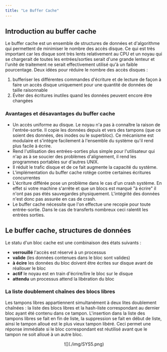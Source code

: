 ```yaml
---
title: "Le Buffer Cache"
---
```


## Introduction au buffer cache

Le buffer cache est un ensemble de structures de données et d'algorithme qui
permettent de minimiser le nombre des accès disque. Ce qui est très important
car les disque sont très lents relativement au CPU et un noyau qui se chargerait
de toutes les entrées/sorties serait d'une grande lenteur et l'unité de
traitement ne serait effectivement utilisé qu'à un faible pourcentage. Deux
idées pour réduire le nombre des accès disques :

1. bufferiser les différentes commandes d'écriture et de lecture de façon à
   faire un accès disque uniquement pour une quantité de données de taille
   raisonnable
2. Éviter des écritures inutiles quand les données peuvent encore être changées

### Avantages et désavantages du buffer cache

+ Un accès uniforme au disque. Le noyau n'a pas à connaître la raison de
  l'entrée-sortie. Il copie les données depuis et vers des tampons (que ce
  soient des données, des inodes ou le superbloc). Ce mécanisme est modulaire et
  s'intègre facilement à l'ensemble du système qu'il rend plus facile à écrire.
+ Rend l'utilisation des entrées-sorties plus simple pour l'utilisateur qui n'ap
  as à se soucier des problèmes d'alignement, il rend les programmes portables
  sur d'autres UNIX.
+ Il réduit le trafic disque et de ce fait augmente la capacité du système.
+ L'implémentation du buffer cache rotège contre certaines écritures
  concurrentes
+ L'écriture différée pose un problème dans le cas d'un crash système. En effet
  si votre machine s'arrête et que un blocs est marqué "à écrire" il n'ont pas
  pas étés sauvegardes physiquement. L'intégrité des données n'est donc pas
  assurée en cas de crash.
+ Le buffer cache nécessite que l'on effectue une recopie pour toute
  entrée-sortie. Dans le cas de transferts nombreux ceci ralentit les entrées
  sorties.

## Le buffer cache, structures de données

Le statu d'un bloc cache est une combinaison des états suivants :

+ **verrouillé** l'accès est réservé à un processus
+ **valide** (les données contenues dans le bloc sont valides)
+ **à écire** les données du bloc doivent être écrites sur disque avant de
  réallouer le bloc
+ **actif** le noyau est en train d'écrire/lire le bloc sur le disque
+ **attendu** un processus attend la libération du bloc

### La liste doublement chaînes des blocs libres

Les tampons libres appartiennent simultanément à deux lites doublement
chaînées : la liste des blocs libres et la hash-liste correspondant au dernier
bloc ayant été contenu dans ce tampon. L'insertion dans la liste des tampons
libres se fait en fin de liste, la suppression se fait en début de liste, ainsi
le tampon alloué est le plus vieux tampon libéré. Ceci permet une réponse
immédiate si le bloc correspondant est réutilisé avant que le tampon ne soit
alloué à un autre bloc.

<center>
![](./img/SYS5.png)
</center>

<!-- ## Abstraction pour le processus et la mémoire  -->

<!-- Le **Processus** est un programme qui s'execute ainsi que son contexte (mémoire, -->
<!-- état des descripteurs de fichiers) -->

<!-- Dans les systèmes d'exploitation :  -->
<!-- + Support pour de multiples processus  -->
<!-- + Chaque processus a un espace d'adressage privé ce qui garenti le cloisonnement -->
<!--   entre processus (sécurité et protection), cela permet d'avoir une abstraction -->
<!--   de la mémoire et surtout cela cache le noyau et les autres processus. -->
<!--    <center> -->
<!-- ![](./img/6.png) -->
<!-- </center> -->

<!-- + Stack : pile où sont stockées les variables locales  -->
<!-- + Heap (tas) : allocation dynamique, par malloc -->
<!-- + Data : zone de données globales ou statiques -->
<!-- + Texte : zone de code, des instructions du programme -->

<!-- ## Gestion mémoire par l'OS -->

<!-- ### Lien entre mémoire virtuelle et mémoire réelle  -->

<!-- La traduction de la mémoire virtuelle en mémoire réelle est réalisée par le CPU -->
<!-- (MMU/TLB) via un mécanisme de pages. La mémoire est gérée par blocs de 2ko de -->
<!-- mémoire ce sont les **pages**. Chaque page virtuelle correspondà une page -->
<!-- réelle.  -->

<!-- La traduction s'appuie sur un **mapping** des pages (traduction par -->
<!-- dictionnaire). L'adresse virtuelle est composée de différents champs permettant -->
<!-- de construire l'adresse réelle. -->
<!--  <center> -->
<!-- ![](./img/7.png) -->
<!-- </center> -->

<!-- ### Allocation mémoire -->

<!-- Un ensemble de pages physiques sont allouée à un processus (pour les différentes -->
<!-- zones). L'allocation est une allocation paresseuse  -->
<!-- + L'allocation de la page est réellement faite que lorsqu'elle est réellement -->
<!--   accédée -->
<!-- + Permet une gestion plus économique de la mémoire (plutôt qu'une allocation -->
<!--   gloutonne) -->
<!-- + Rôle du swap : si plus de pages physiques, stocke sur disque les pages de -->
<!--   processus en attente -->

<!-- ## Interface de programmation pour la gestion mémoire -->

<!-- ```c -->
<!-- int brk(void *end_segment); -->
<!-- int skrb(intptr_t displacement); -->
<!-- ``` -->

<!-- Définit l'adresse virtuelle de la fin du tas  -->
<!-- + Soit directement avec brk -->
<!-- + Soit avec un déplacement avec sbrk  -->

<!-- Ces fonctions ne sont pas à utiliser directement, utiliser `malloc` plutôt -->

<!-- ```c -->
<!-- void *malloc(size_t size); -->
<!-- void *calloc(size_t count, size_t size); -->
<!-- void *realloc(void *p, size_t size); -->
<!-- ``` -->

<!-- Cela retourne un pointeur sur une nouvelle zone libre de size octets sur le cas, -->
<!-- NULL si erreur. Beaucoup d'OS font de l'allocation paresseuse. L'OS peut être -->
<!-- amené à terminer certains processus pour libérer de la place. -->

<!-- ### Libérer une zonne mémoire allouée sur le tas  -->

<!-- ```c -->
<!-- void free(void *ptr) -->
<!-- ``` -->

<!-- Libère une zone allouée avec `malloc`. Le comportement est indéfini si déjà -->
<!-- libéré ou si pas alloué avec `malloc`. Si `ptr` est NULL, aucune opération n'est effectuée -->
